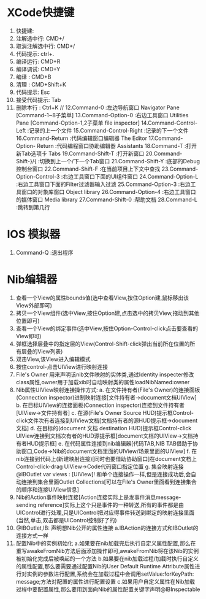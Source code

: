 # XCode快捷键

1. 快捷建:
2. 注解选中行: CMD+/
3. 取消注解选中行: CMD+/
4. 代码提示: ctrl+.
5. 编译运行: CMD+R
6. 编译调试: CMD+Y
7. 编译 : CMD+B
8. 清理 : CMD+Shift+K
9. 代码提示: Esc
10. 接受代码提示: Tab
11. 删除本行 : Ctrl+K
//
12.Command-0 :左边导航窗口 Navigator Pane [Command-1~8子菜单]
13.Command-Option-0 :右边工具窗口 Utilities Pane [Command-Option-1,2子菜单 file inspector]
14.Command-Control-Left :记录的上一个文件
15.Command-Control-Right :记录的下一个文件
16.Command-Return :代码编辑窗口编辑器 The Editor
17.Command-Option- Return :代码编程窗口协助编辑器 Assistants
18.Command-T :打开新Tab选项卡 Tabs
19.Command-Shift-T :打开新窗口
20.Command-Shift-}/{ :切换到上一个/下一个Tab窗口
21.Command-Shift-Y :底部的Debug控制台窗口
22.Command-Shift-F :在当前项目上下文中查找
23.Command-Option-Control-3 :右边工具窗口下面的UI组件窗口
24.Command-Option-L :右边工具窗口下面的Filter过滤器输入过滤
25.Command-Option-3 :右边工具窗口的对象库窗口 Object library
26.Command-Option-4 :右边工具窗口的媒体窗口 Media library
27.Command-Shift-0 :帮助文档
28.Command-L :跳转到第几行
# IOS 模拟器
1.  Command-Q :退出程序

# Nib编辑器
1. 查看一个View的属性bounds值(选中查看View,按住Option建,鼠标移出该View外部即可)
2. 拷贝一个View组件(选中View,按住Option建,点击选中的拷贝View,拖动到其他位置即可)
3. 查看一个View的绑定事件(选中View,按住Option-Control-click点击要查看的View即可)
4. 弹框选择层叠中的指定层的View(Control-Shift-click弹出当前所在位置的所有层叠的View列表)
5. 双击View,该View进入编辑模式
6. 按住control-点击UIView进行映射连接
7. File's Owner 用来声明该nib文件映射的实体类,通过Identity inspecter修改class属性,owner用于加载xib时自动映射类的属性loadNibNamed:owner
8. Nib属性UIView映射连接操作方式:
   a. 在文件持有者(File's Owner)的连接面板(Connection inspector)进制映射连接[文件持有者->document文档UIView]
   b. 在目标UIView的连接面板(Connection inspector)连接到文件持有者[UIView->文件持有者]
   c. 在源(File's Owner Source HUD)提示框Control-click文件次有者连接到UIView文档[文档持有者的源HUD提示框->document文档]
   d. 在目标的(document 文档 destination HUD)提示框Control-click UIView连接到文档次有者的HUD源提示框[document文档的UIView->文档持有者HUD提示框]
   e. 在代码属性连接到nib编辑器[代码TAB,NIB TAB借助于协助窗口,Code->Nib的document文档里面的UIView/场景里面的UIView]
   f. 在nib连接到代码上(新建映射连接)[同时也要借助协助窗口]在document文档上Control-click-drag UIView->Code代码窗口指定位置
   g. 集合映射连接 @IBOutlet var views : [UIView]! 和单个连接操作一样,但是连接成功后,会自动连接到集合里面Outlet Collections[可以在File's Owner里面看到连接集合的顺序和连接UIView信息]
10. Nib的Action事件映射连接[Action连接实际上是发事件消息message-sending reference]实际上这个只是事件的一种转送,所有的事件都是由UIControl进行处理,只是UIControl把对应得事件转送到绑定的映射连接里面(当然,单击,双击都是UIControl控制好了的)
11. @IBOutlet,IB: 声明想Nib公开的属性连接
    a.IBAction的连接方式和IBOutlet的连接方式一样
12. 配置Nib中的实例初始化
    a.如果要在nib加载完后执行自定义属性配置,那么在重写awakeFromNib方法后面添加操作即可,awakeFromNib将在该Nib的实例被初始化完成后被唤起的一个方法
    b.如果要在nib加载过程/加载时执行自定义的属性配置,那么要需要通过配置Nib的User Default Runtime Attribute属性进行对实例的参数进行配置,系统会在加载过程中会调用setValue:forKeyPath: message;方法对配置的属性进行配置设置
    c.如果用户自定义属性在Nib加载过程中要配置属性,那么要用到面向Nib的属性配置关键字声明@IBInspectable



